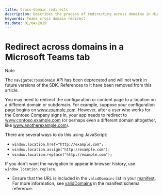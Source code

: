 ```yaml
---
title: Cross-domain redirects
description: Describes the process of redirecting across domains in Microsoft Teams
keywords: teams cross domain redirect
ms.date: 01/04/2019
---
```

# Redirect across domains in a Microsoft Teams tab

> [!NOTE]
>The `navigateCrossDomain` API has been deprecated and will not work in future versions of the SDK. References to it have been removed from this article.

You may need to redirect the configuration or content page to a location on a different domain or subdomain.
For example, suppose your configuration page begins on www.example.com. However, after a user who works for the Contoso Company signs in, your app needs to redirect to www.contoso.example.com (or perhaps even a different domain altogether, like www.anotherexample.com).

There are several ways to do this using JavaScript:

* `window.location.href="http://example.com";`
* `window.location.assign("http://example.com");`
* `window.location.replace("http://example.com");`

If you don't want the navigation to appear in browser history, use `window.location.replace`.

* Ensure that the URL is included in the `validDomains` list in your [manifest](~/concepts/apps/apps-package). For more information, see [validDomains](~/resources/schema/manifest-schema#validdomains) in the manifest schema reference.
